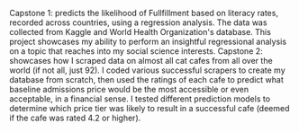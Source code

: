 Capstone 1: predicts the likelihood of Fullfillment based on literacy rates, recorded across  countries, using a regression analysis. The data was collected from Kaggle
            and World Health Organization's database. This project showcases my ability to perform an insightful regressional analysis on a topic that reaches into my 
            social science interests. 
Capstone 2: showcases how I scraped data on almost all cat cafes from all over the world (if not all, just 92). I coded various successful scrapers to create my 
            database from scratch, then used the ratings of each cafe to predict what baseline admissions price would be the most accessible or even acceptable, in a
            financial sense. I tested different prediction models to determine which price tier was likely to result in a successful cafe (deemed if the cafe was rated
            4.2 or higher). 
